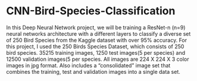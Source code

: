 # CNN-Bird-Species-Classification
In this Deep Neural Network project, we will be training a ResNet-n (n=9) neural networks architecture with a different layers to classify a diverse set of 250 Bird Species from the Kaggle dataset with over 95% accuracy. For this project, I used the 250 Birds Species Dataset, which consists of 250 bird species. 35215 training images, 1250 test images(5 per species) and 12500 validation images(5 per species. All images are 224 X 224 X 3 color images in jpg format. 
Also includes a “consolidated” image set that combines the training, test and validation images into a single data set.
